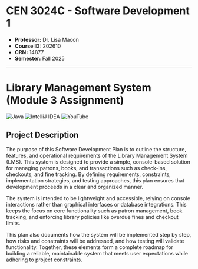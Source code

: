 # CEN 3024C - Software Development 1
* **Professor:** Dr. Lisa Macon
* **Course ID:** 202610
* **CRN:** 14877
* **Semester:** Fall 2025
***
# Library Management System (Module 3 Assignment)
![Java](https://img.shields.io/badge/java-%23ED8B00.svg?style=for-the-badge&logo=openjdk&logoColor=white) ![IntelliJ IDEA](https://img.shields.io/badge/IntelliJIDEA-000000.svg?style=for-the-badge&logo=intellij-idea&logoColor=white) ![YouTube](https://img.shields.io/badge/YouTube-%23FF0000.svg?style=for-the-badge&logo=YouTube&logoColor=white)

## Project Description
The purpose of this Software Development Plan is to outline the structure, features, 
and operational requirements of the Library Management System (LMS). This system is 
designed to provide a simple, console-based solution for managing patrons, books, and 
transactions such as check-ins, checkouts, and fine tracking. By defining requirements, 
constraints, implementation strategies, and testing approaches, this plan ensures that 
development proceeds in a clear and organized manner.

The system is intended to be lightweight and accessible, relying on console 
interactions rather than graphical interfaces or database integrations. This keeps the focus 
on core functionality such as patron management, book tracking, and enforcing library 
policies like overdue fines and checkout limits.

This plan also documents how the system will be implemented step by step, how 
risks and constraints will be addressed, and how testing will validate functionality. 
Together, these elements form a complete roadmap for building a reliable, maintainable 
system that meets user expectations while adhering to project constraints.


